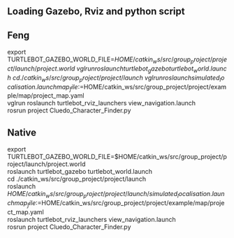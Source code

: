## Loading Gazebo, Rviz and python script


## Feng
export TURTLEBOT_GAZEBO_WORLD_FILE=$HOME/catkin_ws/src/group_project/project/launch/project.world \
vglrun roslaunch turtlebot_gazebo turtlebot_world.launch \
cd ./catkin_ws/src/group_project/project/launch \
vglrun roslaunch simulated_localisation.launch map_file:=$HOME/catkin_ws/src/group_project/project/example/map/project_map.yaml \
vglrun roslaunch turtlebot_rviz_launchers view_navigation.launch \
rosrun project Cluedo_Character_Finder.py


## Native
export TURTLEBOT_GAZEBO_WORLD_FILE=$HOME/catkin_ws/src/group_project/project/launch/project.world \
roslaunch turtlebot_gazebo turtlebot_world.launch \
cd ./catkin_ws/src/group_project/project/launch \
roslaunch $HOME/catkin_ws/src/group_project/project/launch/simulated_localisation.launch map_file:=$HOME/catkin_ws/src/group_project/project/example/map/project_map.yaml \
roslaunch turtlebot_rviz_launchers view_navigation.launch \
rosrun project Cluedo_Character_Finder.py
